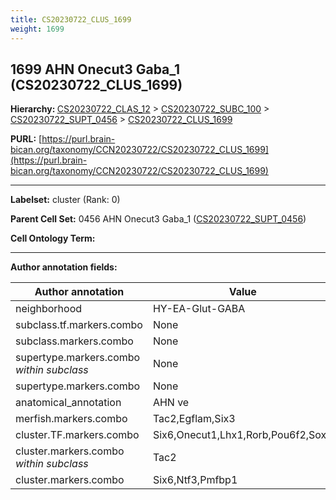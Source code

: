 ```yaml
---
title: CS20230722_CLUS_1699
weight: 1699
---
```

## 1699 AHN Onecut3 Gaba_1 (CS20230722_CLUS_1699)
<b>Hierarchy: </b>
[CS20230722_CLAS_12](../CS20230722_CLAS_12) >
[CS20230722_SUBC_100](../CS20230722_SUBC_100) >
[CS20230722_SUPT_0456](../CS20230722_SUPT_0456) >
[CS20230722_CLUS_1699](../CS20230722_CLUS_1699)

**PURL:** [https://purl.brain-bican.org/taxonomy/CCN20230722/CS20230722_CLUS_1699](https://purl.brain-bican.org/taxonomy/CCN20230722/CS20230722_CLUS_1699)

---


**Labelset:** cluster (Rank: 0)

**Parent Cell Set:** 0456 AHN Onecut3 Gaba_1 ([CS20230722_SUPT_0456](../CS20230722_SUPT_0456))



**Cell Ontology Term:** 

[MARKER GENES.]: #


---

[TRANSFERRED ANNOTATIONS.]: #


[AUTHOR ANNOTATION FIELDS.]: #


**Author annotation fields:**

| Author annotation | Value |
|-------------------|-------|
|neighborhood|HY-EA-Glut-GABA|
|subclass.tf.markers.combo|None|
|subclass.markers.combo|None|
|supertype.markers.combo _within subclass_|None|
|supertype.markers.combo|None|
|anatomical_annotation|AHN ve|
|merfish.markers.combo|Tac2,Egflam,Six3|
|cluster.TF.markers.combo|Six6,Onecut1,Lhx1,Rorb,Pou6f2,Sox5|
|cluster.markers.combo _within subclass_|Tac2|
|cluster.markers.combo|Six6,Ntf3,Pmfbp1|
